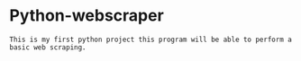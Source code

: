# Python-webscraper
    This is my first python project this program will be able to perform a basic web scraping.